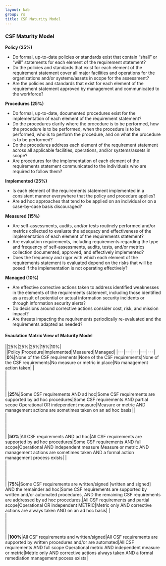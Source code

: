 ```yaml
---
layout: kab
group: rs
title: CSF Maturity Model
---
```

### CSF Maturity Model

**Policy (25%)**
- Do formal, up-to-date policies or standards exist that contain “shall” or “will” statements for each element of the requirement statement?
- Do the policies and standards that exist for each element of the requirement statement cover all major facilities and operations for the organizations and/or systems/assets in scope for the assessment?
- Are the policies and standards that exist for each element of the requirement statement approved by management and communicated to the workforce?

**Procedures (25%)**
- Do formal, up-to-date, documented procedures exist for the implementation of each element of the requirement statement?
- Do the procedures clarify where the procedure is to be performed, how the procedure is to be performed, when the procedure is to be performed, who is to perform the procedure, and on what the procedure is to be performed?
- Do the procedures address each element of the requirement statement across all applicable facilities, operations, and/or systems/assets in scope?
- Are procedures for the implementation of each element of the requirements statement communicated to the individuals who are required to follow them?

**Implemented (25%)**
- Is each element of the requirements statement implemented in a consistent manner everywhere that the policy and procedure applies?
- Are ad hoc approaches that tend to be applied on an individual or on a case-by-case basis discouraged?

**Measured (15%)**
- Are self-assessments, audits, and/or tests routinely performed and/or metrics collected to evaluate the adequacy and effectiveness of the implementation of each element of the requirements statement?
- Are evaluation requirements, including requirements regarding the type and frequency of self-assessments, audits, tests, and/or metrics collection documented, approved, and effectively implemented?
- Does the frequency and rigor with which each element of the requirements statement is evaluated depend on the risks that will be posed if the implementation is not operating effectively?

**Managed (10%)**
- Are effective corrective actions taken to address identified weaknesses in the elements of the requirements statement, including those identified as a result of potential or actual information security incidents or through information security alerts?
- Do decisions around corrective actions consider cost, risk, and mission impact?
- Are threats impacting the requirements periodically re-evaluated and the requirements adapted as needed?

#### Evaulation Matrix View of Maturity Model

||25%|25%|25%|15%|10%|
||Policy|Procedure|Implemented|Measured|Managed|
|---|---|---|---|---|
|**0%**|None of the CSF requirements|None of the CSF requirements|None of the CSF requirements|No measure or metric in place|No management action taken|
|<br/>|<br/>|<br/>|<br/>|<br/>|
|**25%**|Some CSF requirements AND ad hoc|Some CSF requirements are supported by ad hoc procedures|Some CSF requirements AND partial scope	Operational OR independent measure|Measure or metric AND management actions are sometimes taken on an ad hoc basis|
|<br/>|<br/>|<br/>|<br/>|<br/>|
|**50%**|All CSF requirements AND ad hoc|All CSF requirements are supported by ad hoc procedures|Some CSF requirements AND full scope|Operational AND independent measure	Measure or metric AND management actions are sometimes taken AND a formal action management process exists|
|<br/>|<br/>|<br/>|<br/>|<br/>|
|**75%**|Some CSF requirements are written/signed [written and signed] AND the remainder ad hoc|Some CSF requirements are supported by written and/or automated procedures, AND the remaining CSF requirements are addressed by ad hoc procedures.|All CSF requirements and partial scope|Operational OR independent METRIC|Metric only AND corrective actions are always taken AND on an ad hoc basis|
|<br/>|<br/>|<br/>|<br/>|<br/>|
|**100%**|All CSF requirements and written/signed|All CSF requirements are supported by written procedures and/or are automated|All CSF requirements AND full scope	Operational metric AND independent measure or metric|Metric only AND corrective actions always taken AND a formal remediation management pocess exists|

<br/>
<br/>
